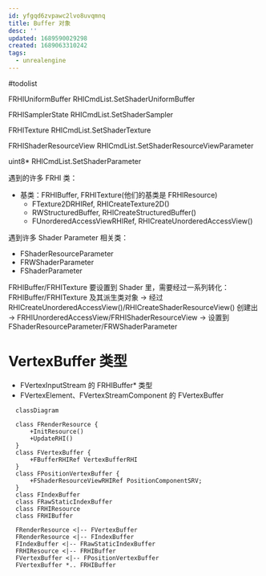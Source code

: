 ```yaml
---
id: yfgqd6zvpawc2lvo8uvqmnq
title: Buffer 对象
desc: ''
updated: 1689590029298
created: 1689063310242
tags:
  - unrealengine
---
```


#todolist

FRHIUniformBuffer
RHICmdList.SetShaderUniformBuffer

FRHISamplerState
RHICmdList.SetShaderSampler

FRHITexture
RHICmdList.SetShaderTexture

FRHIShaderResourceView
RHICmdList.SetShaderResourceViewParameter

uint8*
RHICmdList.SetShaderParameter

遇到的许多 FRHI 类：
- 基类：FRHIBuffer, FRHITexture(他们的基类是 FRHIResource)
  - FTexture2DRHIRef, RHICreateTexture2D()
  - RWStructuredBuffer<T>, RHICreateStructuredBuffer()
  - FUnorderedAccessViewRHIRef, RHICreateUnorderedAccessView()


遇到许多 Shader Parameter 相关类：
- FShaderResourceParameter
- FRWShaderParameter
- FShaderParameter

FRHIBuffer/FRHITexture 要设置到 Shader 里，需要经过一系列转化：FRHIBuffer/FRHITexture 及其派生类对象 -> 经过 RHICreateUnorderedAccessView()/RHICreateShaderResourceView() 创建出 -> FRHIUnorderedAccessView/FRHIShaderResourceView -> 设置到 FShaderResourceParameter/FRWShaderParameter

# VertexBuffer 类型
- FVertexInputStream 的 FRHIBuffer* 类型 
- FVertexElement、FVertexStreamComponent 的 FVertexBuffer

```mermaid
  classDiagram
  
  class FRenderResource {
      +InitResource()
      +UpdateRHI()
  }
  class FVertexBuffer {
      +FBufferRHIRef VertexBufferRHI
  }
  class FPositionVertexBuffer {
      +FShaderResourceViewRHIRef PositionComponentSRV;
  }
  class FIndexBuffer
  class FRawStaticIndexBuffer
  class FRHIResource
  class FRHIBuffer

  FRenderResource <|-- FVertexBuffer
  FRenderResource <|-- FIndexBuffer
  FIndexBuffer <|-- FRawStaticIndexBuffer
  FRHIResource <|-- FRHIBuffer
  FVertexBuffer <|-- FPositionVertexBuffer
  FVertexBuffer *.. FRHIBuffer
```

